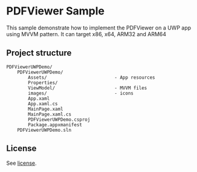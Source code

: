 # PDFViewer Sample

This sample demonstrate how to implement the PDFViewer on a UWP app using MVVM pattern.
It can target x86, x64, ARM32 and ARM64

## Project structure
```
PDFViewerUWPDemo/
	PDFViewerUWPDemo/
		Assets/							- App resources
		Properties/						
		ViewModel/						- MVVM files
		images/							- icons
		App.xaml
		App.xaml.cs
		MainPage.xaml
		MainPage.xaml.cs
		PDFViewerUWPDemo.csproj
		Package.appxmanifest
	PDFViewerUWPDemo.sln
```

## License

See [license](./../LICENSE).